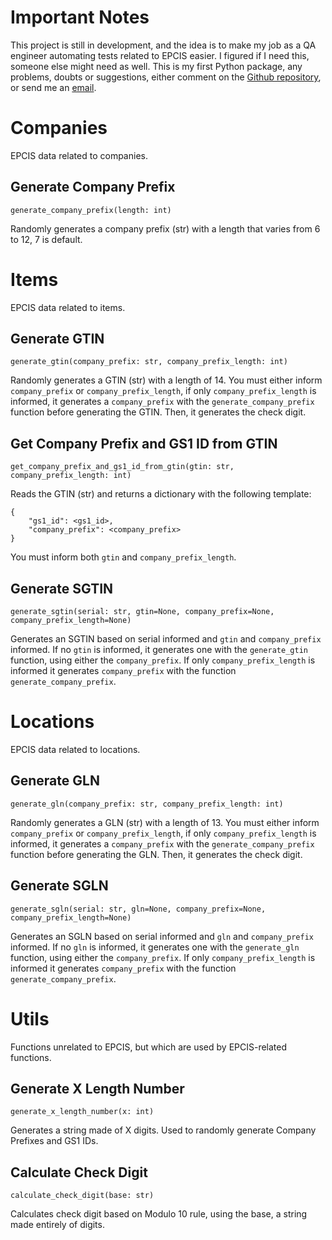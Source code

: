 # Important Notes

This project is still in development, and the idea is to make my job as a QA engineer automating tests related to EPCIS easier. I figured if I need this, someone else might need as well. This is my first Python package, any problems, doubts or suggestions, either comment on the [Github repository](https://github.com/Violeta-Carvalho/EPCIS-Dummy-Generator), or send me an [email](mailto:violetadecarvalho@gmail.com).

# Companies
EPCIS data related to companies.

## Generate Company Prefix

`generate_company_prefix(length: int)`

Randomly generates a company prefix (str) with a length that varies from 6 to 12, 7 is default.

# Items
EPCIS data related to items.

## Generate GTIN

`generate_gtin(company_prefix: str, company_prefix_length: int)`

Randomly generates a GTIN (str) with a length of 14. You must either inform `company_prefix` or `company_prefix_length`, if only `company_prefix_length` is informed, it generates a `company_prefix` with the `generate_company_prefix` function before generating the GTIN. Then, it generates the check digit.

## Get Company Prefix and GS1 ID from GTIN

`get_company_prefix_and_gs1_id_from_gtin(gtin: str, company_prefix_length: int)`

Reads the GTIN (str) and returns a dictionary with the following template:

```
{
    "gs1_id": <gs1_id>,
    "company_prefix": <company_prefix>
}
```

You must inform both `gtin` and `company_prefix_length`.

## Generate SGTIN

`generate_sgtin(serial: str, gtin=None, company_prefix=None, company_prefix_length=None)`

Generates an SGTIN based on serial informed and `gtin` and `company_prefix` informed. If no `gtin` is informed, it generates one with the `generate_gtin` function, using either the `company_prefix`. If only `company_prefix_length` is informed it generates `company_prefix` with the function `generate_company_prefix`.

# Locations
EPCIS data related to locations.

## Generate GLN

`generate_gln(company_prefix: str, company_prefix_length: int)`

Randomly generates a GLN (str) with a length of 13. You must either inform `company_prefix` or `company_prefix_length`, if only `company_prefix_length` is informed, it generates a `company_prefix` with the `generate_company_prefix` function before generating the GLN. Then, it generates the check digit.

## Generate SGLN

`generate_sgln(serial: str, gln=None, company_prefix=None, company_prefix_length=None)`

Generates an SGLN based on serial informed and `gln` and `company_prefix` informed. If no `gln` is informed, it generates one with the `generate_gln` function, using either the `company_prefix`. If only `company_prefix_length` is informed it generates `company_prefix` with the function `generate_company_prefix`.

# Utils
Functions unrelated to EPCIS, but which are used by EPCIS-related functions.

## Generate X Length Number

`generate_x_length_number(x: int)`

Generates a string made of X digits. Used to randomly generate Company Prefixes and GS1 IDs.

## Calculate Check Digit

`calculate_check_digit(base: str)`

Calculates check digit based on Modulo 10 rule, using the base, a string made entirely of digits.